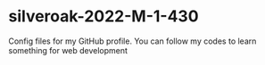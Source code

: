 # silveroak-2022-M-1-430
Config files for my GitHub profile.
You can follow my codes to learn something for web development
